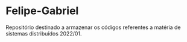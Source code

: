 # Felipe-Gabriel

Repositório destinado a armazenar os códigos referentes a matéria de sistemas distribuídos 2022/01.
